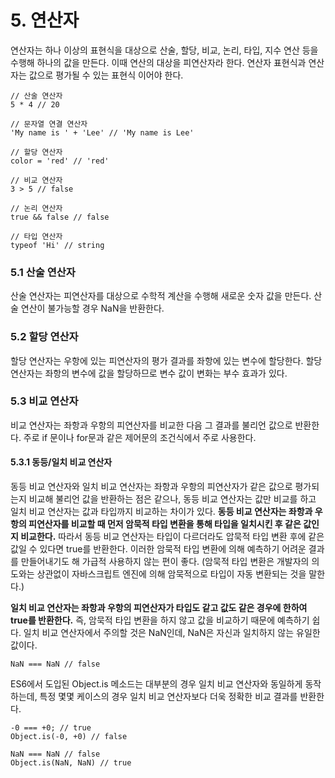 # 5. 연산자
연산자는 하나 이상의 표현식을 대상으로 산술, 할당, 비교, 논리, 타입, 지수 연산 등을 수행해 하나의 값을 만든다. 이때 연산의 대상을 피연산자라 한다. 연산자 표현식과 연산자는 값으로 평가될 수 있는 표현식 이어야 한다.
```
// 산술 연산자
5 * 4 // 20

// 문자열 연결 연산자
'My name is ' + 'Lee' // 'My name is Lee'

// 할당 연산자
color = 'red' // 'red'

// 비교 연산자
3 > 5 // false

// 논리 연산자
true && false // false

// 타입 연산자
typeof 'Hi' // string
```


### 5.1 산술 연산자
산술 연산자는 피연산자를 대상으로 수학적 계산을 수행해 새로운 숫자 값을 만든다. 산술 연산이 불가능할 경우 NaN을 반환한다.


### 5.2 할당 연산자
할당 연산자는 우항에 있는 피연산자의 평가 결과를 좌항에 있는 변수에 할당한다. 할당 연산자는 좌항의 변수에 값을 할당하므로 변수 값이 변화는 부수 효과가 있다.


### 5.3 비교 연산자
비교 연산자는 좌항과 우항의 피연산자를 비교한 다음 그 결과를 불리언 값으로 반환한다. 주로 if 문이나 for문과 같은 제어문의 조건식에서 주로 사용한다.

#### 5.3.1 동등/일치 비교 연산자
동등 비교 연산자와 일치 비교 연산자는 좌항과 우항의 피연산자가 같은 값으로 평가되는지 비교해 불리언 값을 반환하는 점은 같으나, 동등 비교 연산자는 값만 비교를 하고 일치 비교 연산자는 값과 타입까지 비교하는 차이가 있다.
**동등 비교 연산자는 좌항과 우항의 피연산자를 비교할 때 먼저 암묵적 타입 변환을 통해 타입을 일치시킨 후 같은 값인지 비교한다.** 따라서 동등 비교 연산자는 타입이 다르더라도 압묵적 타입 변환 후에 같은 값일 수 있다면 true를 반환한다.
이러한 암묵적 타입 변환에 의해 예측하기 어려운 결과를 만들어내기도 해 가급적 사용하지 않는 편이 좋다.
(암묵적 타입 변환은 개발자의 의도와는 상관없이 자바스크립트 엔진에 의해 암묵적으로 타입이 자동 변환되는 것을 말한다.)

**일치 비교 연산자는 좌항과 우항의 피연산자가 타입도 같고 값도 같은 경우에 한하여 true를 반환한다.** 즉, 암묵적 타입 변환을 하지 않고 값을 비교하기 때문에 예측하기 쉽다.
일치 비교 연산자에서 주의할 것은 NaN인데, NaN은 자신과 일치하지 않는 유일한 값이다.
```
NaN === NaN // false
```
ES6에서 도입된 Object.is 메소드는 대부분의 경우 일치 비교 연산자와 동일하게 동작하는데, 특정 몇몇 케이스의 경우 일치 비교 연산자보다 더욱 정확한 비교 결과를 반환한다.
```
-0 === +0; // true
Object.is(-0, +0) // false

NaN === NaN // false
Object.is(NaN, NaN) // true
```